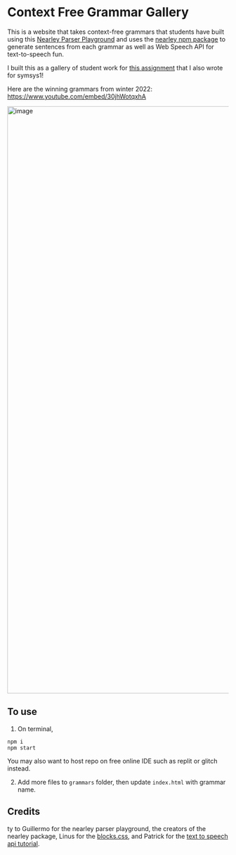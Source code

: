 # Context Free Grammar Gallery

This is a website that takes context-free grammars that students have built using this [Nearley Parser Playground](https://omrelli.ug/nearley-playground/) and uses the [nearley npm package](https://www.npmjs.com/package/nearley) to generate sentences from each grammar as well as Web Speech API for text-to-speech fun.

I built this as a gallery of student work for [this assignment](https://docs.google.com/document/d/1Ld3np4gpDrVmVDXXdS4xg0Z5-_5ICO3Rig-dVE5M-z4/edit?usp=sharing) that I also wrote for symsys1! 

Here are the winning grammars from winter 2022: https://www.youtube.com/embed/30jhWotqxhA

<img width="1335" alt="image" src="https://user-images.githubusercontent.com/26272095/137962447-b0131652-7d50-489a-b4a6-5661e362fec1.png">

## To use

1. On terminal, 
```
npm i
npm start
```
You may also want to host repo on free online IDE such as replit or glitch instead. 

2. Add more files to `grammars` folder, then update `index.html` with grammar name.

## Credits

ty to Guillermo for the nearley parser playground, the creators of the nearley package, Linus for the [blocks.css](https://thesephist.github.io/blocks.css/), and Patrick for the [text to speech api tutorial](https://www.twilio.com/blog/speech-to-text-browser-web-speech-api).
